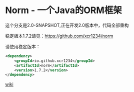 # Norm - 一个Java的ORM框架


这个分支是2.0-SNAPSHOT,正在开发2.0版本中，代码全部重构

稳定版本1.7.2请见：<https://github.com/xcr1234/norm>

请使用稳定版本：

```xml
<dependency>
    <groupId>io.github.xcr1234</groupId>
    <artifactId>norm</artifactId>
    <version>1.7.2</version>
</dependency>
```


[wiki](https://github.com/xcr1234/norm/wiki/Norm---%E6%95%B0%E6%8D%AE%E5%BA%93%E6%93%8D%E4%BD%9C%E7%AB%9F%E7%84%B6%E5%8F%AF%E4%BB%A5%E5%A6%82%E6%AD%A4%E7%AE%80%E5%8D%95)
